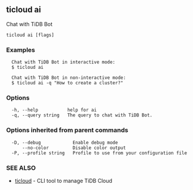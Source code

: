 ## ticloud ai

Chat with TiDB Bot

```
ticloud ai [flags]
```

### Examples

```
  Chat with TiDB Bot in interactive mode:
  $ ticloud ai

  Chat with TiDB Bot in non-interactive mode:
  $ ticloud ai -q "How to create a cluster?"
```

### Options

```
  -h, --help           help for ai
  -q, --query string   The query to chat with TiDB Bot.
```

### Options inherited from parent commands

```
  -D, --debug            Enable debug mode
      --no-color         Disable color output
  -P, --profile string   Profile to use from your configuration file
```

### SEE ALSO

* [ticloud](ticloud.md)	 - CLI tool to manage TiDB Cloud

